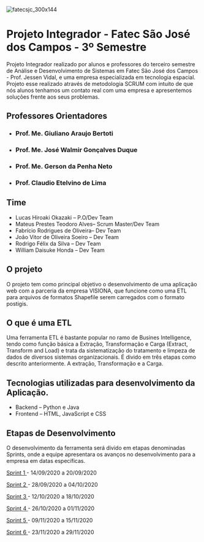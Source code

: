 ![fatecsjc_300x144](https://user-images.githubusercontent.com/56441534/92442086-adf9e000-f185-11ea-8794-b6c5def3daf3.png)

# Projeto Integrador - Fatec São José dos Campos - 3º Semestre

Projeto Integrador realizado por alunos e professores do terceiro semestre de Análise e Desenvolvimento de Sistemas em Fatec São José dos Campos - Prof. Jessen Vidal, e uma empresa especializada em tecnologia espacial. Projeto esse realizado através de metodologia SCRUM com intuito de que nós alunos tenhamos um contato real com uma empresa e apresentemos soluções frente aos seus problemas.

## Professores Orientadores
* ### Prof. Me. Giuliano Araujo Bertoti
* ### Prof. Me. José Walmir Gonçalves Duque
* ### Prof. Me. Gerson da Penha Neto
* ### Prof. Claudio Etelvino de Lima

## Time

* Lucas Hiroaki Okazaki – P.O/Dev Team
* Mateus Prestes Teodoro Alves– Scrum Master/Dev Team
* Fabrício Rodrigues de Oliveira– Dev Team
* João Vitor de Oliveira Soeiro – Dev Team
* Rodrigo Félix da Silva – Dev Team
* William Daisuke Honda – Dev Team

## O projeto

O projeto tem como principal objetivo o desenvolvimento de uma aplicação web com a parceria da empresa VISIONA, que funcione como uma ETL para arquivos de formatos Shapefile serem carregados com o formato postigis.

## O que é uma ETL

Uma ferramenta ETL é bastante popular no ramo de Busines Intelligence, tendo como função básica a Extração, Transformação e Carga (Extract, Transform and Load) e trata da sistematização do tratamento e limpeza de dados de diversos sistemas organizacionais.
É divido em três etapas como descrito anteriormente. A extração, Transformação e a Carga.

## Tecnologias utilizadas para desenvolvimento da Aplicação.
* Backend – Python e Java
* Frontend – HTML, JavaScript e CSS 

## Etapas de Desenvolvimento

O desenvolvimento da ferramenta será divido em etapas denominadas Sprints, onde a equipe apresentara os avanços no desenvolvimento para a empresa em datas específicas.

<a href='https://github.com/Mateus-Prestes/Projeto-integrador-3-Semestre/tree/sprint-1'> Sprint 1 </a> - 14/09/2020 a 20/09/2020

<a href='https://github.com/Mateus-Prestes/Projeto-integrador-3-Semestre/tree/sprint-2'> Sprint 2 </a> - 28/09/2020 a 04/10/2020

<a href='https://github.com/Mateus-Prestes/Projeto-integrador-3-Semestre/tree/sprint-3'> Sprint 3 </a> - 12/10/2020 a 18/10/2020

<a href='https://github.com/Mateus-Prestes/Projeto-integrador-3-Semestre/tree/sprint-4'> Sprint 4 </a> - 26/10/2020 a 01/11/2020

<a href='https://github.com/Mateus-Prestes/Projeto-integrador-3-Semestre/tree/sprint-5'> Sprint 5 </a> - 09/11/2020 a 15/11/2020

<a href='https://github.com/Mateus-Prestes/Projeto-integrador-3-Semestre/tree/sprint-6'> Sprint 6 </a> - 23/11/2020 a 29/11/2020
